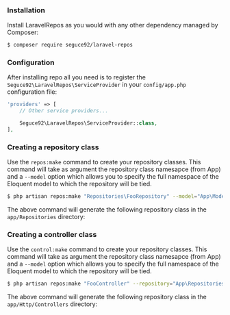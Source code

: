 ### Installation
Install LaravelRepos as you would with any other dependency managed by Composer:

```bash
$ composer require seguce92/laravel-repos
```

### Configuration
After installing repo all you need is to register the ```Seguce92\LaravelRepos\ServiceProvider``` in your `config/app.php` configuration file:

```php
'providers' => [
    // Other service providers...

    Seguce92\LaravelRepos\ServiceProvider::class,
],
```

### Creating a repository class
Use the ```repos:make``` command to create your repository classes. This command will take as argument the repository class namesapce (from App) and
a ```--model``` option which allows you to specify the full namespace of the Eloquent model to which the repository will be tied.

```bash
$ php artisan repos:make "Repositories\FooRepository" --model="App\Models\Foo"
```

The above command will generate the following repository class in the ```app/Repositories``` directory:

### Creating a controller class
Use the ```control:make``` command to create your repository classes. This command will take as argument the repository class namesapce (from App) and
a ```--model``` option which allows you to specify the full namespace of the Eloquent model to which the repository will be tied.

```bash
$ php artisan repos:make "FooController" --repository="App\Repositories\FooRepository" --model="foo"
```

The above command will generate the following repository class in the ```app/Http/Controllers``` directory:
